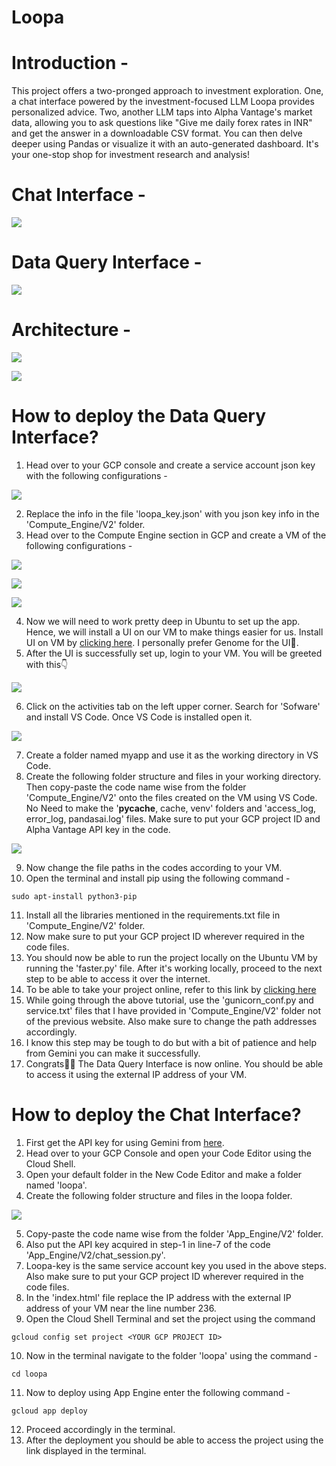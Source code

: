 # Loopa

# Introduction - 
This project offers a two-pronged approach to investment exploration. One, a chat interface powered by the investment-focused LLM Loopa provides personalized advice. Two, another LLM taps into Alpha Vantage's market data, allowing you to ask questions like "Give me daily forex rates in INR" and get the answer in a downloadable CSV format. You can then delve deeper using Pandas or visualize it with an auto-generated dashboard. It's your one-stop shop for investment research and analysis!

# Chat Interface - 
![](Images/loopa-1.png)

# Data Query Interface - 
![](Images/loopa-2.png)

# Architecture - 
![](Images/archi-1.png)

![](Images/archi-2.png)

# How to deploy the Data Query Interface?
1. Head over to your GCP console and create a service account json key with the following configurations - 

![](Images/config-1.png)

2. Replace the info in the file 'loopa_key.json' with you json key info in the 'Compute_Engine/V2' folder.
3. Head over to the Compute Engine section in GCP and create a VM of the following configurations - 

![](Images/config-2.png)

![](Images/config-3.png)

![](Images/config-4.png)

4. Now we will need to work pretty deep in Ubuntu to set up the app. Hence, we will install a UI on our VM to make things easier for us. Install UI on VM by [clicking here](https://cloud.google.com/architecture/chrome-desktop-remote-on-compute-engine#gnome). I personally prefer Genome for the UI🫠.
5. After the UI is successfully set up, login to your VM. You will be greeted with this👇

![](Images/ui-1.png)

6. Click on the activities tab on the left upper corner. Search for 'Sofware' and install VS Code. Once VS Code is installed open it.

![](Images/vs-1.png)

7. Create a folder named myapp and use it as the working directory in VS Code.
8. Create the following folder structure and files in your working directory. Then copy-paste the code name wise from the folder 'Compute_Engine/V2' onto the files created on the VM using VS Code. No Need to make the '__pycache__, cache, venv' folders and 'access_log, error_log, pandasai.log' files. Make sure to put your GCP project ID and Alpha Vantage API key in the code. 

![](Images/folder-3.png)

9. Now change the file paths in the codes according to your VM.
10. Open the terminal and install pip using the following command - 
```
sudo apt-install python3-pip
```
11. Install all the libraries mentioned in the requirements.txt file in 'Compute_Engine/V2' folder.
12. Now make sure to put your GCP project ID wherever required in the code files.
13. You should now be able to run the project locally on the Ubuntu VM by running the 'faster.py' file. After it's working locally, proceed to the next step to be able to access it over the internet.
14. To be able to take your project online, refer to this link by [clicking here](https://www.slingacademy.com/article/deploying-fastapi-on-ubuntu-with-nginx-and-lets-encrypt/)
15. While going through the above tutorial, use the 'gunicorn_conf.py and service.txt' files that I have provided in 'Compute_Engine/V2' folder not of the previous website. Also make sure to change the path addresses accordingly.
16. I know this step may be tough to do but with a bit of patience and help from Gemini you can make it successfully.
17. Congrats🚀🚀 The Data Query Interface is now online. You should be able to access it using the external IP address of your VM.

# How to deploy the Chat Interface? 
1. First get the API key for using Gemini from [here](https://aistudio.google.com/app/apikey). 
2. Head over to your GCP Console and open your Code Editor using the Cloud Shell.
3. Open your default folder in the New Code Editor and make a folder named 'loopa'.
4. Create the following folder structure and files in the loopa folder. 

![](Images/ae-1.png)

5. Copy-paste the code name wise from the folder 'App_Engine/V2' folder.
6. Also put the API key acquired in step-1 in line-7 of the code 'App_Engine/V2/chat_session.py'. 
7. Loopa-key is the same service account key you used in the above steps. Also make sure to put your GCP project ID wherever required in the code files.
8. In the 'index.html' file replace the IP address with the external IP address of your VM near the line number 236.
9. Open the Cloud Shell Terminal and set the project using the command
```
gcloud config set project <YOUR GCP PROJECT ID>
```
10. Now in the terminal navigate to the folder 'loopa' using the command -
```
cd loopa
```
11. Now to deploy using App Engine enter the following command -
```
gcloud app deploy
```
12. Proceed accordingly in the terminal.
13. After the deployment you should be able to access the project using the link displayed in the terminal.














